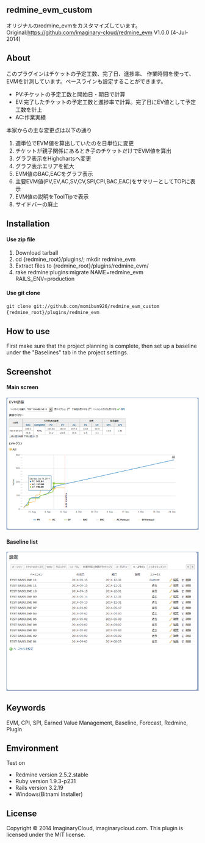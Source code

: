 ## redmine_evm_custom

オリジナルのredmine_evmをカスタマイズしています。
Original:https://github.com/imaginary-cloud/redmine_evm V1.0.0 (4-Jul-2014)

## About

このプラグインはチケットの予定工数、完了日、進捗率、
作業時間を使って、EVMを計測しています。ベースラインも設定することができます。

* PV:チケットの予定工数と開始日・期日で計算
* EV:完了したチケットの予定工数と進捗率で計算。完了日にEV値として予定工数を計上
* AC:作業実績

本家からの主な変更点は以下の通り

1. 週単位でEVM値を算出していたのを日単位に変更
2. チケットが親子関係にあるとき子のチケットだけでEVM値を算出
3. グラフ表示をHighchartsへ変更
4. グラフ表示エリアを拡大
5. EVM値のBAC,EACをグラフ表示
6. 主要EVM値(PV,EV,AC,SV,CV,SPI,CPI,BAC,EAC)をサマリーとしてTOPに表示
7. EVM値の説明をToolTipで表示 
8. サイドバーの廃止

## Installation

#### Use zip file

1. Download tarball 
2. cd {redmine_root}/plugins/; mkdir redmine_evm 
3. Extract files to {redmine_root}/plugins/redmine_evm/
4. rake redmine:plugins:migrate NAME=redmine_evm RAILS_ENV=production

#### Use git clone

    git clone git://github.com/momibun926/redmine_evm_custom {redmine_root}/plugins/redmine_evm
    
## How to use
  
First make sure that the project planning is complete, then set up a baseline under the "Baselines" tab in the project settings.

## Screenshot

#### Main screen
![evm sample screenshot](./doc/screenshot_overview.png "overview")

#### Baseline list
![evm sample screenshot](./doc/screenshot_setting.png "setting baseline list")


## Keywords

EVM, CPI, SPI, Earned Value Management, Baseline, Forecast, Redmine, Plugin

## Emvironment

Test on
* Redmine version                2.5.2.stable
* Ruby version                   1.9.3-p231 
* Rails version                  3.2.19
* Windows(Bitnami Installer)

## License

Copyright © 2014 ImaginaryCloud, imaginarycloud.com. This plugin is licensed under the MIT license.

